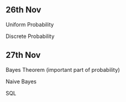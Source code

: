 ## 26th Nov

Uniform Probability

Discrete Probability

## 27th Nov

Bayes Theorem (important part of probability)

Naive Bayes 

SQL

